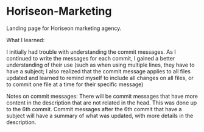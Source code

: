 # Horiseon-Marketing
<UPDATE> Landing page for Horiseon marketing agency.




What I learned:

I initially had trouble with understanding the commit messages.  As I continued to write the messages for each commit, I gained a better understanding of their use (such as when using multiple lines, they have to have a subject;  I also realized that the commit message applies to all files updated and learned to remind myself to include all changes on all files, or to commit one file at a time for their specific message)

Notes on commit messages: There will be commit messages that have more content in the description that are not related in the head.  This was done up to the 6th commit.  Commit messages after the 6th commit that have a subject will have a summary of what was updated, with more details in the description.